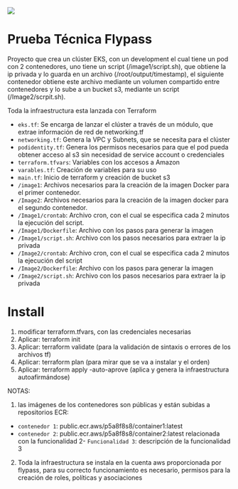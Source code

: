 <p align="left">
<img src="https://img.shields.io/badge/STATUS-EN%20DESAROLLO-green">
</p>

# Prueba Técnica Flypass

Proyecto que crea un clúster EKS, con un development el cual tiene un pod con 2 contenedores, uno tiene un script (/image1/script.sh), que obtiene la ip privada y lo guarda en un archivo (/root/output/timestamp), el siguiente contenedor obtiene este archivo mediante un volumen compartido entre contenedores y lo sube a un bucket s3, mediante un script (/Image2/scrpit.sh).

Toda la infraestructura esta lanzada con Terraform

- `eks.tf`: Se encarga de lanzar el clúster a través de un módulo, que extrae información de red de networking.tf
- `networking.tf`: Genera la VPC y Subnets, que se necesita para el clúster
- `podidentity.tf`: Genera los permisos necesarios para que el pod pueda obtener acceso al s3 sin necesidad de service account o credenciales
- `terraform.tfvars`: Variables con los accesos a Amazon
- `varables.tf`: Creación de variables para su uso
- `main.tf`: Inicio de terraform y creación de bucket s3
- `/image1`: Archivos necesarios para la creación de la imagen Docker para el primer contenedor.
- `/Image2`: Archivos necesarios para la creación de la imagen docker para el segundo contenedor.
- `/Image1/crontab`: Archivo cron, con el cual se especifica cada 2 minutos la ejecución del script.
- `/Image1/Dockerfile`: Archivo con los pasos para generar la imagen
- `/Image1/script.sh`: Archivo con los pasos necesarios para extraer la ip privada
- `/Image2/crontab`: Archivo cron, con el cual se especifica cada 2 minutos la ejecución del script
- `/Image2/Dockerfile`: Archivo con los pasos para generar la imagen
- `/Image2/script.sh`: Archivo con los pasos necesarios para extraer la ip privada

# Install
1. modificar terraform.tfvars, con las credenciales necesarias
2. Aplicar: terraform init
3. Aplicar: terraform validate (para la validación de sintaxis o errores de los archivos tf)
4. Aplicar: terraform plan (para mirar que se va a instalar y el orden)
5. Aplicar: terraform apply -auto-aprove (aplica y genera la infraestructura autoafirmándose)

NOTAS: 
1. las imágenes de los contenedores son públicas y están subidas a repositorios ECR:
- `contenedor 1`: public.ecr.aws/p5a8f8s8/container1:latest
- `contenedor 2`: public.ecr.aws/p5a8f8s8/container2:latest
relacionada con la funcionalidad 2- `Funcionalidad 3`: descripción de la funcionalidad 3
2. Toda la infraestructura se instala en la cuenta aws proporcionada por flypass, para su correcto funcionamiento es necesario, permisos para la creación de roles, políticas y asociaciones
